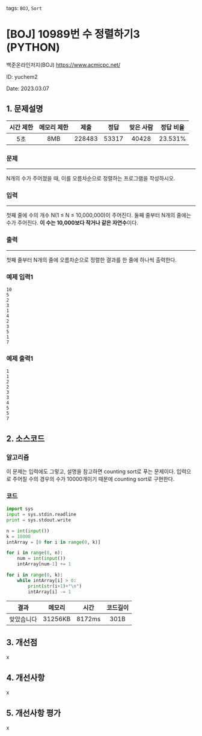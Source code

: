 tags: `BOJ`, `Sort`
# [BOJ] 10989번 수 정렬하기3 (PYTHON)
백준온라인저지(BOJ) https://www.acmicpc.net/

ID: yuchem2

Date: 2023.03.07

## 1. 문제설명
| 시간 제한 | 메모리 제한 | 제출  | 정답 | 맞은 사람 | 정답 비율 |
| :---: | :---: | :---: | :---: | :---: | :---: |
| 5초 | 8MB | 228483 | 53317 | 40428  | 23.531%  |

### 문제
---
N개의 수가 주어졌을 때, 이를 오름차순으로 정렬하는 프로그램을 작성하시오.

### 입력
---
첫째 줄에 수의 개수 N(1 ≤ N ≤ 10,000,000)이 주어진다. 둘째 줄부터 N개의 줄에는 수가 주어진다. **이 수는 10,000보다 작거나 같은 자연수**이다.

### 출력
---
첫째 줄부터 N개의 줄에 오름차순으로 정렬한 결과를 한 줄에 하나씩 출력한다.

### 예제 입력1
```
10
5
2
3
1
4
2
3
5
1
7
```

### 예제 출력1
```
1
1
2
2
3
3
4
5
5
7
```
## 2. 소스코드

### 알고리즘
이 문제는 입력에도 그렇고, 설명을 참고하면 counting sort로 푸는 문제이다. 입력으로 주어질 수의 경우의 수가 10000개이기 때문에 counting sort로 구현한다.

### 코드
```Python
import sys
input = sys.stdin.readline
print = sys.stdout.write

n = int(input())
k = 10000
intArray = [0 for i in range(0, k)]

for i in range(0, n):
    num = int(input())
    intArray[num-1] += 1

for i in range(0, k):
    while intArray[i] > 0:
        print(str(i+1)+"\n")
        intArray[i] -= 1
```

| 결과 | 메모리 | 시간 | 코드길이 |
|:---:|:-----: | :---: | :----: |
| 맞았습니다 | 31256KB | 8172ms | 301B |


## 3. 개선점
x
## 4. 개선사항
x
## 5. 개선사항 평가
x
